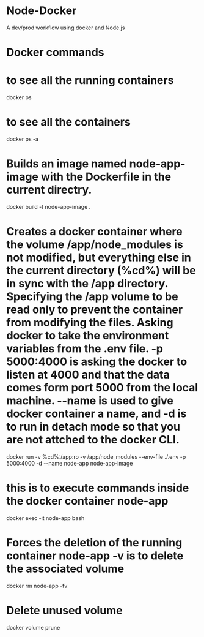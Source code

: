 # Node-Docker
A dev/prod workflow using docker and Node.js

# Docker commands

# to see all the running containers
docker ps
# to see all the containers
docker ps -a 
# Builds an image named node-app-image with the Dockerfile in the current directry.
docker build -t node-app-image . 
# Creates a docker container where the volume /app/node_modules is not modified, but everything else in the current directory (%cd%) will be in sync with the /app directory. Specifying the /app volume to be read only to prevent the container from modifying the files. Asking docker to take the environment variables from the .env file. -p 5000:4000 is asking the docker to listen at 4000 and that the data comes form port 5000 from the local machine. --name is used to give docker container a name, and -d is to run in detach mode so that you are not attched to the docker CLI.
docker run -v %cd%:/app:ro -v /app/node_modules --env-file ./.env -p 5000:4000 -d --name node-app node-app-image
# this is to execute commands inside the docker container node-app
docker exec -it node-app bash
# Forces the deletion of the running container node-app -v is to delete the associated volume
docker rm node-app -fv
# Delete unused volume
docker volume prune

